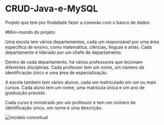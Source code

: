 # CRUD-Java-e-MySQL
 Projeto que tem por finalidade fazer a conexão com o banco de dados

 #Mini-mundo do projeto

 Uma escola tem vários departamentos, cada um responsável por uma área específica de ensino, como matemática, ciências, línguas e artes. Cada departamento é liderado por um chefe de departamento.

Dentro de cada departamento, há vários professores que lecionam diferentes disciplinas. Cada professor tem um nome, um número de identificação único e uma área de especialização.

A escola também tem vários alunos, cada um matriculado em um ou mais cursos. Cada aluno tem um nome, uma matrícula única e um ano de graduação previsto.

Cada curso é ministrado por um professor e tem um número de identificação único, um nome e uma descrição.

![modelo conceitual]("C:\Users\55829\OneDrive\modelo-conceitual.png")






